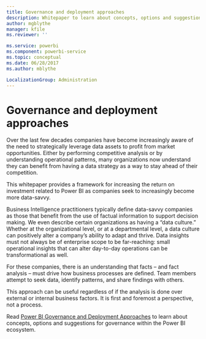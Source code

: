 ```yaml
---
title: Governance and deployment approaches
description: Whitepaper to learn about concepts, options and suggestions for governance within the Power BI ecosystem.
author: mgblythe
manager: kfile
ms.reviewer: ''

ms.service: powerbi
ms.component: powerbi-service
ms.topic: conceptual
ms.date: 06/28/2017
ms.author: mblythe

LocalizationGroup: Administration
---
```

# Governance and deployment approaches
Over the last few decades companies have become increasingly aware of the need to strategically leverage data assets to profit from market opportunities. Either by performing competitive analysis or by understanding operational patterns, many organizations now understand they can benefit from having a data strategy as a way to stay ahead of their competition.  

This whitepaper provides a framework for increasing the return on investment related to Power BI as companies seek to increasingly become more data-savvy.

Business Intelligence practitioners typically define data-savvy companies as those that benefit from the use of factual information to support decision making.  We even describe certain organizations as having a “data culture.”
Whether at the organizational level, or at a departmental level, a data culture can positively alter a company’s ability to adapt and thrive.  Data insights must not always be of enterprise scope to be far-reaching: small operational insights that can alter day-to-day operations can be transformational as well.

For these companies, there is an understanding that facts – and fact analysis – must drive how business processes are defined. Team members attempt to seek data, identify patterns, and share findings with others. 

This approach can be useful regardless of if the analysis is done over external or internal business factors. It is first and foremost a perspective, not a process.

Read [Power BI Governance and Deployment Approaches](http://go.microsoft.com/fwlink/?LinkId=785915&clcid=0x409) to learn about concepts, options and suggestions for governance within the Power BI ecosystem.

